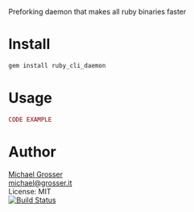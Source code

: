 Preforking daemon that makes all ruby binaries faster

Install
=======

```Bash
gem install ruby_cli_daemon
```

Usage
=====

```Ruby
CODE EXAMPLE
```

Author
======
[Michael Grosser](http://grosser.it)<br/>
michael@grosser.it<br/>
License: MIT<br/>
[![Build Status](https://travis-ci.org/grosser/ruby_cli_daemon.svg)](https://travis-ci.org/grosser/ruby_cli_daemon)
